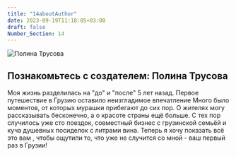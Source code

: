 ```yaml
---
title: "14aboutAuthor"
date: 2023-09-19T11:18:05+03:00
draft: false
Number_Section: 14
---
```


![Полина Трусова](img/pola_go.jpg)

## Познакомьтесь с создателем: Полина Трусова

Моя жизнь разделилась на "до" и "после" 5 лет назад.
Первое путешествие в Грузию оставило неизгладимое впечатление Много было моментов, от которых мурашки прибегают до сих пор.
О жителях могу рассказывать бесконечно, а о красоте страны ещё больше.
С тех пор случилось уже сто поездок, совместный бизнес с грузинской семьёй и куча душевных посиделок с литрами вина.
Теперь я хочу показать всё это вам , чтобы ощутили то, что уже не случится со мной - ваш первый раз в Грузии!